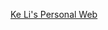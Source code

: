 [Ke Li's Personal Web]([https://drive.google.com/drive/folders/1e_wOtkruWAB2JXR7aqaMZMrM75IkjqCA?usp=drive_link](https://github.com/like413/like.github.io/blob/main/index.html))
